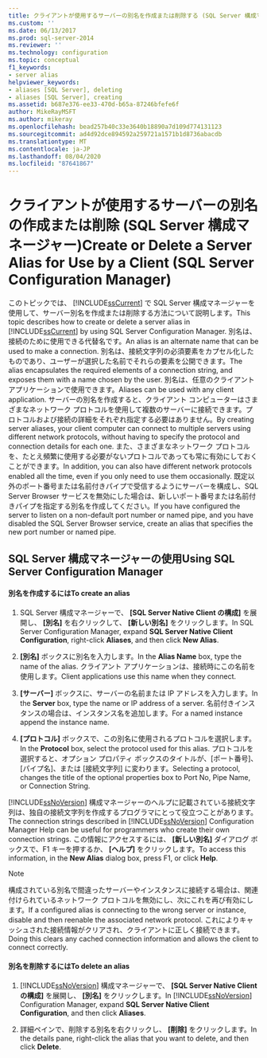 ```yaml
---
title: クライアントが使用するサーバーの別名を作成または削除する (SQL Server 構成マネージャー) |Microsoft Docs
ms.custom: ''
ms.date: 06/13/2017
ms.prod: sql-server-2014
ms.reviewer: ''
ms.technology: configuration
ms.topic: conceptual
f1_keywords:
- server alias
helpviewer_keywords:
- aliases [SQL Server], deleting
- aliases [SQL Server], creating
ms.assetid: b687e376-ee33-470d-b65a-87246bfefe6f
author: MikeRayMSFT
ms.author: mikeray
ms.openlocfilehash: bead257b40c33e3640b18890a7d109d774131123
ms.sourcegitcommit: ad4d92dce894592a259721a1571b1d8736abacdb
ms.translationtype: MT
ms.contentlocale: ja-JP
ms.lasthandoff: 08/04/2020
ms.locfileid: "87641867"
---
```

# <a name="create-or-delete-a-server-alias-for-use-by-a-client-sql-server-configuration-manager"></a><span data-ttu-id="d4d71-102">クライアントが使用するサーバーの別名の作成または削除 (SQL Server 構成マネージャー)</span><span class="sxs-lookup"><span data-stu-id="d4d71-102">Create or Delete a Server Alias for Use by a Client (SQL Server Configuration Manager)</span></span>
  <span data-ttu-id="d4d71-103">このトピックでは、 [!INCLUDE[ssCurrent](../../includes/sscurrent-md.md)] で SQL Server 構成マネージャーを使用して、サーバー別名を作成または削除する方法について説明します。</span><span class="sxs-lookup"><span data-stu-id="d4d71-103">This topic describes how to create or delete a server alias in [!INCLUDE[ssCurrent](../../includes/sscurrent-md.md)] by using SQL Server Configuration Manager.</span></span> <span data-ttu-id="d4d71-104">別名は、接続のために使用できる代替名です。</span><span class="sxs-lookup"><span data-stu-id="d4d71-104">An alias is an alternate name that can be used to make a connection.</span></span> <span data-ttu-id="d4d71-105">別名は、接続文字列の必須要素をカプセル化したものであり、ユーザーが選択した名前でそれらの要素を公開できます。</span><span class="sxs-lookup"><span data-stu-id="d4d71-105">The alias encapsulates the required elements of a connection string, and exposes them with a name chosen by the user.</span></span> <span data-ttu-id="d4d71-106">別名は、任意のクライアント アプリケーションで使用できます。</span><span class="sxs-lookup"><span data-stu-id="d4d71-106">Aliases can be used with any client application.</span></span> <span data-ttu-id="d4d71-107">サーバーの別名を作成すると、クライアント コンピューターはさまざまなネットワーク プロトコルを使用して複数のサーバーに接続できます。プロトコルおよび接続の詳細をそれぞれ指定する必要はありません。</span><span class="sxs-lookup"><span data-stu-id="d4d71-107">By creating server aliases, your client computer can connect to multiple servers using different network protocols, without having to specify the protocol and connection details for each one.</span></span> <span data-ttu-id="d4d71-108">また、さまざまなネットワーク プロトコルを、たとえ頻繁に使用する必要がないプロトコルであっても常に有効にしておくことができます。</span><span class="sxs-lookup"><span data-stu-id="d4d71-108">In addition, you can also have different network protocols enabled all the time, even if you only need to use them occasionally.</span></span> <span data-ttu-id="d4d71-109">既定以外のポート番号または名前付きパイプで受信するようにサーバーを構成し、SQL Server Browser サービスを無効にした場合は、新しいポート番号または名前付きパイプを指定する別名を作成してください。</span><span class="sxs-lookup"><span data-stu-id="d4d71-109">If you have configured the server to listen on a non-default port number or named pipe, and you have disabled the SQL Server Browser service, create an alias that specifies the new port number or named pipe.</span></span>  
  
##  <a name="using-sql-server-configuration-manager"></a><a name="SSMSProcedure"></a> <span data-ttu-id="d4d71-110">SQL Server 構成マネージャーの使用</span><span class="sxs-lookup"><span data-stu-id="d4d71-110">Using SQL Server Configuration Manager</span></span>  
  
#### <a name="to-create-an-alias"></a><span data-ttu-id="d4d71-111">別名を作成するには</span><span class="sxs-lookup"><span data-stu-id="d4d71-111">To create an alias</span></span>  
  
1.  <span data-ttu-id="d4d71-112">SQL Server 構成マネージャーで、 **[SQL Server Native Client の構成]** を展開し、 **[別名]** を右クリックして、 **[新しい別名]** をクリックします。</span><span class="sxs-lookup"><span data-stu-id="d4d71-112">In SQL Server Configuration Manager, expand **SQL Server Native Client Configuration**, right-click **Aliases**, and then click **New Alias**.</span></span>  
  
2.  <span data-ttu-id="d4d71-113">**[別名]** ボックスに別名を入力します。</span><span class="sxs-lookup"><span data-stu-id="d4d71-113">In the **Alias Name** box, type the name of the alias.</span></span> <span data-ttu-id="d4d71-114">クライアント アプリケーションは、接続時にこの名前を使用します。</span><span class="sxs-lookup"><span data-stu-id="d4d71-114">Client applications use this name when they connect.</span></span>  
  
3.  <span data-ttu-id="d4d71-115">**[サーバー]** ボックスに、サーバーの名前または IP アドレスを入力します。</span><span class="sxs-lookup"><span data-stu-id="d4d71-115">In the **Server** box, type the name or IP address of a server.</span></span> <span data-ttu-id="d4d71-116">名前付きインスタンスの場合は、インスタンス名を追加します。</span><span class="sxs-lookup"><span data-stu-id="d4d71-116">For a named instance append the instance name.</span></span>  
  
4.  <span data-ttu-id="d4d71-117">**[プロトコル]** ボックスで、この別名に使用されるプロトコルを選択します。</span><span class="sxs-lookup"><span data-stu-id="d4d71-117">In the **Protocol** box, select the protocol used for this alias.</span></span> <span data-ttu-id="d4d71-118">プロトコルを選択すると、オプション プロパティ ボックスのタイトルが、[ポート番号]、[パイプ名]、または [接続文字列] に変わります。</span><span class="sxs-lookup"><span data-stu-id="d4d71-118">Selecting a protocol, changes the title of the optional properties box to Port No, Pipe Name, or Connection String.</span></span>  
  
 <span data-ttu-id="d4d71-119">[!INCLUDE[ssNoVersion](../../includes/ssnoversion-md.md)] 構成マネージャーのヘルプに記載されている接続文字列は、独自の接続文字列を作成するプログラマにとって役立つことがあります。</span><span class="sxs-lookup"><span data-stu-id="d4d71-119">The connection strings described in [!INCLUDE[ssNoVersion](../../includes/ssnoversion-md.md)] Configuration Manager Help can be useful for programmers who create their own connection strings.</span></span> <span data-ttu-id="d4d71-120">この情報にアクセスするには、 **[新しい別名]** ダイアログ ボックスで、F1 キーを押するか、 **[ヘルプ]** をクリックします。</span><span class="sxs-lookup"><span data-stu-id="d4d71-120">To access this information, in the **New Alias** dialog box, press F1, or click **Help**.</span></span>  
  
> [!NOTE]  
>  <span data-ttu-id="d4d71-121">構成されている別名で間違ったサーバーやインスタンスに接続する場合は、関連付けられているネットワーク プロトコルを無効にし、次にこれを再び有効にします。</span><span class="sxs-lookup"><span data-stu-id="d4d71-121">If a configured alias is connecting to the wrong server or instance, disable and then reenable the associated network protocol.</span></span> <span data-ttu-id="d4d71-122">これによりキャッシュされた接続情報がクリアされ、クライアントに正しく接続できます。</span><span class="sxs-lookup"><span data-stu-id="d4d71-122">Doing this clears any cached connection information and allows the client to connect correctly.</span></span>  
  
#### <a name="to-delete-an-alias"></a><span data-ttu-id="d4d71-123">別名を削除するには</span><span class="sxs-lookup"><span data-stu-id="d4d71-123">To delete an alias</span></span>  
  
1.  <span data-ttu-id="d4d71-124">[!INCLUDE[ssNoVersion](../../includes/ssnoversion-md.md)] 構成マネージャーで、 **[SQL Server Native Client の構成]** を展開し、 **[別名]** をクリックします。</span><span class="sxs-lookup"><span data-stu-id="d4d71-124">In [!INCLUDE[ssNoVersion](../../includes/ssnoversion-md.md)] Configuration Manager, expand **SQL Server Native Client Configuration**, and then click **Aliases**.</span></span>  
  
2.  <span data-ttu-id="d4d71-125">詳細ペインで、削除する別名を右クリックし、 **[削除]** をクリックします。</span><span class="sxs-lookup"><span data-stu-id="d4d71-125">In the details pane, right-click the alias that you want to delete, and then click **Delete**.</span></span>  
  
  
